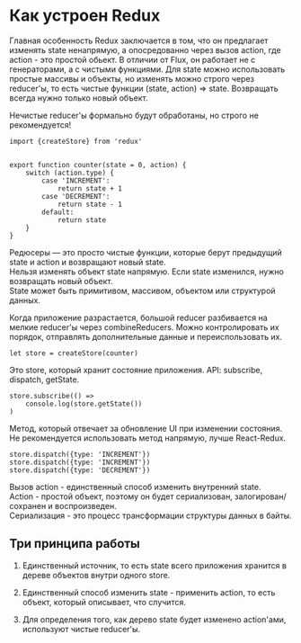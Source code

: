# Как устроен Redux  

Главная особенность Redux заключается в том, что он предлагает изменять state ненапрямую, а опосредованно через вызов action, где action - это простой обьект. В отличии от Flux, он работает не с генераторами, а с чистыми функциями. Для state можно использовать простые массивы и объекты, но изменять можно строго через reducer'ы, то есть чистые функции (state, action) => state. Возвращать всегда нужно только новый объект.

Нечистые reducer'ы формально будут обработаны, но строго не рекомендуется!

```
import {createStore} from 'redux'


export function counter(state = 0, action) {
    switch (action.type) {
        case 'INCREMENT':
            return state + 1
        case 'DECREMENT':
            return state - 1
        default:
            return state
    }
}
```

Редюсеры — это просто чистые функции, которые берут предыдущий state и action и возвращают новый state.  
Нельзя изменять объект state напрямую. Если state изменился, нужно возвращать новый объект.  
State может быть примитивом, массивом, объектом или структурой данных.

Когда приложение разрастается, большой reducer разбивается на мелкие reducer'ы через combineReducers.
Можно контролировать их порядок, отправлять дополнительные данные и переиспользовать их.


```
let store = createStore(counter)
```  
  
    
Это store, который хранит состояние приложения.
API: subscribe, dispatch, getState.


```
store.subscribe(() =>
    console.log(store.getState())
)
```

 Метод, который отвечает за обновление UI при изменении состояния.  
 Не рекомендуется использовать метод напрямую, лучше React-Redux.

```
store.dispatch({type: 'INCREMENT'})
store.dispatch({type: 'INCREMENT'})
store.dispatch({type: 'DECREMENT'})
```


Вызов action - единственный способ изменить внутренний state.  
Action - простой объект, поэтому он будет сериализован, залогирован/сохранен и воспроизведен.  
Сериализация - это процесс трансформации структуры данных в байты.  


## Три принципа работы  

1. Единственный источник, то есть state всего приложения хранится в дереве объектов внутри одного store.  

2. Единственный способ изменить state - применить action, то есть объект, который описывает, что случится.  

3. Для определения того, как дерево state будет изменено action'ами, используют чистые reducer'ы.
